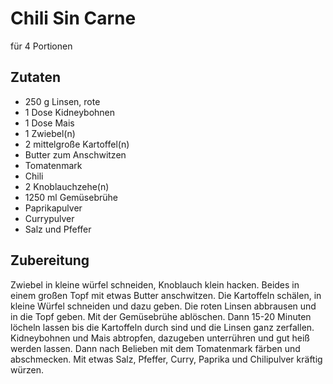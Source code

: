 # Chili Sin Carne

für 4 Portionen

## Zutaten

* 250 g	Linsen, rote
* 1 Dose Kidneybohnen
* 1 Dose Mais
* 1 Zwiebel(n)
* 2 mittelgroße	Kartoffel(n)
* Butter zum Anschwitzen
* Tomatenmark
* Chili
* 2 Knoblauchzehe(n)
* 1250 ml	Gemüsebrühe
* Paprikapulver
* Currypulver
* Salz und Pfeffer

## Zubereitung

Zwiebel in kleine würfel schneiden, Knoblauch klein hacken. 
Beides in einem großen Topf mit etwas Butter anschwitzen. 
Die Kartoffeln schälen, in kleine Würfel schneiden und dazu geben. 
Die roten Linsen abbrausen und in die Topf geben. 
Mit der Gemüsebrühe ablöschen.
Dann 15-20 Minuten löcheln lassen bis die Kartoffeln durch sind und die Linsen ganz zerfallen. 
Kidneybohnen und Mais abtropfen, dazugeben unterrühren und gut heiß werden lassen. 
Dann nach Belieben mit dem Tomatenmark färben und abschmecken. 
Mit etwas Salz, Pfeffer, Curry, Paprika und Chilipulver kräftig würzen. 
